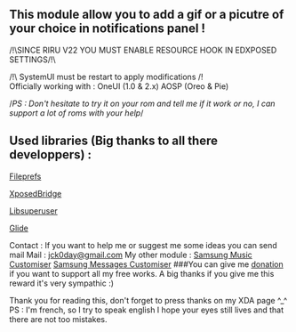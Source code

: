 ## **This module allow you to add a gif or a picutre of your choice in notifications panel !**
/!\SINCE RIRU V22 YOU MUST ENABLE RESOURCE HOOK IN EDXPOSED SETTINGS/!\

/!\ SystemUI must be restart to apply modifications /!\
Officially working with :
OneUI (1.0 & 2.x)
AOSP (Oreo & Pie)

/*PS : Don't hesitate to try it on your rom and tell me if it work or no, I can support a lot of roms with your help*/

## Used libraries (Big thanks to all there developpers) :
[Fileprefs](https://github.com/chengxuncc/fileprefs)

[XposedBridge](https://github.com/rovo89/XposedBridge)

[Libsuperuser](https://github.com/Chainfire/libsuperuser)

[Glide](https://github.com/bumptech/glide)

Contact :
If you want to help me or suggest me some ideas you can send mail
Mail : jck0day@gmail.com
My other module :
[Samsung Music Customiser]()
[Samsung Messages Customiser](https://forum.xda-developers.com/and...miser-t4104635)
###You can give me [donation](https://www.paypal.com/cgi-bin/webscr?cmd=_s-xclick&hosted_button_id=A3YW496LXQZ5A&source=url) if you want to support all my free works. A big thanks if you give me this reward it's very sympathic :)

Thank you for reading this, don't forget to press thanks on my XDA page ^_^
PS : I'm french, so I try to speak english I hope your eyes still lives and that there are not too mistakes.
